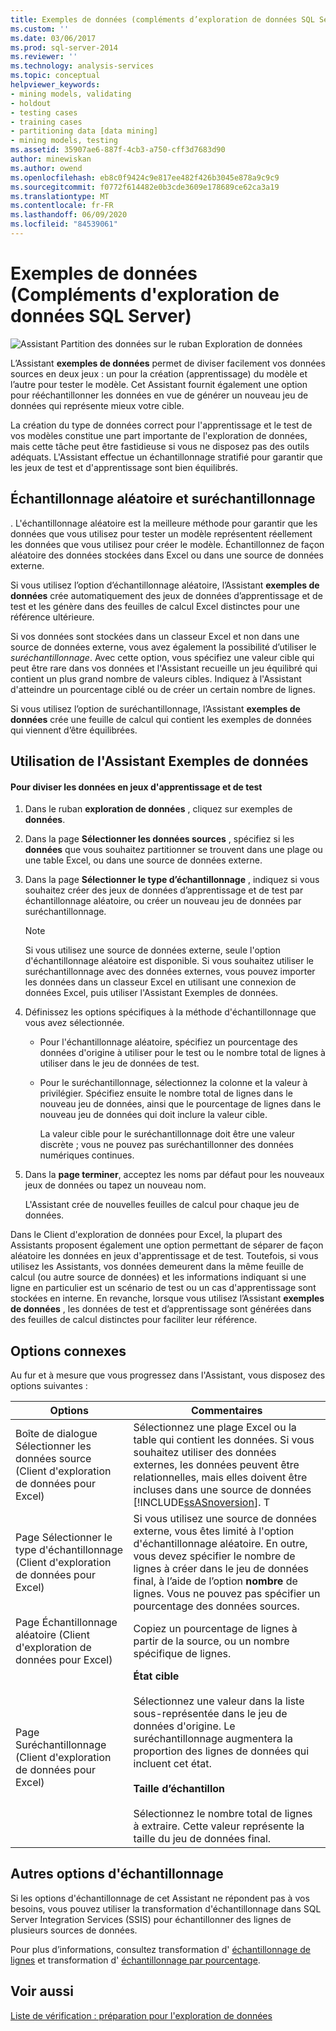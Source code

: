 ```yaml
---
title: Exemples de données (compléments d’exploration de données SQL Server) | Microsoft Docs
ms.custom: ''
ms.date: 03/06/2017
ms.prod: sql-server-2014
ms.reviewer: ''
ms.technology: analysis-services
ms.topic: conceptual
helpviewer_keywords:
- mining models, validating
- holdout
- testing cases
- training cases
- partitioning data [data mining]
- mining models, testing
ms.assetid: 35907ae6-887f-4cb3-a750-cff3d7683d90
author: minewiskan
ms.author: owend
ms.openlocfilehash: eb8c0f9424c9e817ee482f426b3045e878a9c9c9
ms.sourcegitcommit: f0772f614482e0b3cde3609e178689ce62ca3a19
ms.translationtype: MT
ms.contentlocale: fr-FR
ms.lasthandoff: 06/09/2020
ms.locfileid: "84539061"
---
```

# <a name="sample-data-sql-server-data-mining-add-ins"></a>Exemples de données (Compléments d'exploration de données SQL Server)
  ![Assistant Partition des données sur le ruban Exploration de données](media/dmc-partition.gif "Assistant Partition des données sur le ruban Exploration de données")  
  
 L’Assistant **exemples de données** permet de diviser facilement vos données sources en deux jeux : un pour la création (apprentissage) du modèle et l’autre pour tester le modèle. Cet Assistant fournit également une option pour rééchantillonner les données en vue de générer un nouveau jeu de données qui représente mieux votre cible.  
  
 La création du type de données correct pour l'apprentissage et le test de vos modèles constitue une part importante de l'exploration de données, mais cette tâche peut être fastidieuse si vous ne disposez pas des outils adéquats. L'Assistant effectue un échantillonnage stratifié pour garantir que les jeux de test et d'apprentissage sont bien équilibrés.  
  
## <a name="random-sampling-and-oversampling"></a>Échantillonnage aléatoire et suréchantillonnage  
 . L'échantillonnage aléatoire est la meilleure méthode pour garantir que les données que vous utilisez pour tester un modèle représentent réellement les données que vous utilisez pour créer le modèle. Échantillonnez de façon aléatoire des données stockées dans Excel ou dans une source de données externe.  
  
 Si vous utilisez l’option d’échantillonnage aléatoire, l’Assistant **exemples de données** crée automatiquement des jeux de données d’apprentissage et de test et les génère dans des feuilles de calcul Excel distinctes pour une référence ultérieure.  
  
 Si vos données sont stockées dans un classeur Excel et non dans une source de données externe, vous avez également la possibilité d’utiliser le *suréchantillonnage*. Avec cette option, vous spécifiez une valeur cible qui peut être rare dans vos données et l'Assistant recueille un jeu équilibré qui contient un plus grand nombre de valeurs cibles. Indiquez à l'Assistant d'atteindre un pourcentage ciblé ou de créer un certain nombre de lignes.  
  
 Si vous utilisez l’option de suréchantillonnage, l’Assistant **exemples de données** crée une feuille de calcul qui contient les exemples de données qui viennent d’être équilibrées.  
  
## <a name="using-the-sample-data-wizard"></a>Utilisation de l'Assistant Exemples de données  
  
#### <a name="to-separate-data-into-training-and-testing-sets"></a>Pour diviser les données en jeux d'apprentissage et de test  
  
1.  Dans le ruban **exploration de données** , cliquez sur exemples de **données**.  
  
2.  Dans la page **Sélectionner les données sources** , spécifiez si les **données** que vous souhaitez partitionner se trouvent dans une plage ou une table Excel, ou dans une source de données externe.  
  
3.  Dans la page **Sélectionner le type d’échantillonnage** , indiquez si vous souhaitez créer des jeux de données d’apprentissage et de test par échantillonnage aléatoire, ou créer un nouveau jeu de données par suréchantillonnage.  
  
    > [!NOTE]  
    >  Si vous utilisez une source de données externe, seule l'option d'échantillonnage aléatoire est disponible. Si vous souhaitez utiliser le suréchantillonnage avec des données externes, vous pouvez importer les données dans un classeur Excel en utilisant une connexion de données Excel, puis utiliser l'Assistant Exemples de données.  
  
4.  Définissez les options spécifiques à la méthode d'échantillonnage que vous avez sélectionnée.  
  
    -   Pour l'échantillonnage aléatoire, spécifiez un pourcentage des données d'origine à utiliser pour le test ou le nombre total de lignes à utiliser dans le jeu de données de test.  
  
    -   Pour le suréchantillonnage, sélectionnez la colonne et la valeur à privilégier. Spécifiez ensuite le nombre total de lignes dans le nouveau jeu de données, ainsi que le pourcentage de lignes dans le nouveau jeu de données qui doit inclure la valeur cible.  
  
         La valeur cible pour le suréchantillonnage doit être une valeur discrète ; vous ne pouvez pas suréchantillonner des données numériques continues.  
  
5.  Dans la **page terminer**, acceptez les noms par défaut pour les nouveaux jeux de données ou tapez un nouveau nom.  
  
     L'Assistant crée de nouvelles feuilles de calcul pour chaque jeu de données.  
  
 Dans le Client d'exploration de données pour Excel, la plupart des Assistants proposent également une option permettant de séparer de façon aléatoire les données en jeux d'apprentissage et de test. Toutefois, si vous utilisez les Assistants, vos données demeurent dans la même feuille de calcul (ou autre source de données) et les informations indiquant si une ligne en particulier est un scénario de test ou un cas d'apprentissage sont stockées en interne. En revanche, lorsque vous utilisez l’Assistant **exemples de données** , les données de test et d’apprentissage sont générées dans des feuilles de calcul distinctes pour faciliter leur référence.  
  
## <a name="related-options"></a>Options connexes  
 Au fur et à mesure que vous progressez dans l'Assistant, vous disposez des options suivantes :  
  
|Options|Commentaires|  
|-------------|--------------|  
|Boîte de dialogue Sélectionner les données source (Client d'exploration de données pour Excel)|Sélectionnez une plage Excel ou la table qui contient les données. Si vous souhaitez utiliser des données externes, les données peuvent être relationnelles, mais elles doivent être incluses dans une source de données [!INCLUDE[ssASnoversion](../includes/ssasnoversion-md.md)]. T|  
|Page Sélectionner le type d'échantillonnage (Client d'exploration de données pour Excel)|Si vous utilisez une source de données externe, vous êtes limité à l'option d'échantillonnage aléatoire. En outre, vous devez spécifier le nombre de lignes à créer dans le jeu de données final, à l’aide de l’option **nombre** de lignes. Vous ne pouvez pas spécifier un pourcentage des données sources.|  
|Page Échantillonnage aléatoire (Client d'exploration de données pour Excel)|Copiez un pourcentage de lignes à partir de la source, ou un nombre spécifique de lignes.|  
|Page Suréchantillonnage (Client d'exploration de données pour Excel)|**État cible**<br /><br /> Sélectionnez une valeur dans la liste sous-représentée dans le jeu de données d'origine. Le suréchantillonnage augmentera la proportion des lignes de données qui incluent cet état.<br /><br /> **Taille d’échantillon**<br /><br /> Sélectionnez le nombre total de lignes à extraire. Cette valeur représente la taille du jeu de données final.|  
  
## <a name="other-sampling-options"></a>Autres options d'échantillonnage  
 Si les options d'échantillonnage de cet Assistant ne répondent pas à vos besoins, vous pouvez utiliser la transformation d'échantillonnage dans SQL Server Integration Services (SSIS) pour échantillonner des lignes de plusieurs sources de données.  
  
 Pour plus d’informations, consultez transformation d' [échantillonnage de lignes](../integration-services/data-flow/transformations/row-sampling-transformation.md) et transformation d' [échantillonnage par pourcentage](../integration-services/data-flow/transformations/percentage-sampling-transformation.md).  
  
## <a name="see-also"></a>Voir aussi  
 [Liste de vérification : préparation pour l'exploration de données](checklist-of-preparation-for-data-mining.md)  
  
  
